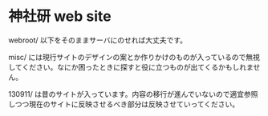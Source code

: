 # 神社研 web site

webroot/ 以下をそのままサーバにのせれば大丈夫です。

misc/ には現行サイトのデザインの案とか作りかけのものが入っているので無視してください。なにか困ったときに探すと役に立つものが出てくるかもしれません。

130911/ は昔のサイトが入っています。内容の移行が進んでいないので適宜参照しつつ現在のサイトに反映させるべき部分は反映させていってください。
